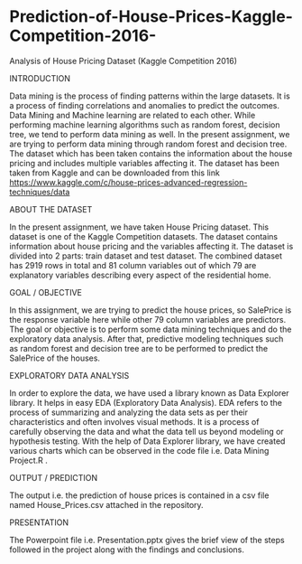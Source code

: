 # Prediction-of-House-Prices-Kaggle-Competition-2016-
Analysis of House Pricing Dataset (Kaggle Competition 2016)

INTRODUCTION

Data mining is the process of finding patterns within the large datasets. It is a process of finding correlations and anomalies to predict the outcomes. Data Mining and Machine learning are related to each other. While performing machine learning algorithms such as random forest, decision tree, we tend to perform data mining as well. In the present assignment, we are trying to perform data mining through random forest and decision tree. The dataset which has been taken contains the information about the house pricing and includes multiple variables affecting it. The dataset has been taken from Kaggle and can be downloaded from this link https://www.kaggle.com/c/house-prices-advanced-regression-techniques/data


ABOUT THE DATASET

In the present assignment, we have taken House Pricing dataset. This dataset is one of the Kaggle Competition datasets. The dataset contains information about house pricing and the variables affecting it. The dataset is divided into 2 parts: train dataset and test dataset. The combined dataset has 2919 rows in total and 81 column variables out of which 79 are explanatory variables describing every aspect of the residential home.  
     

GOAL / OBJECTIVE

In this assignment, we are trying to predict the house prices, so SalePrice is the response variable here while other 79 column variables are predictors. The goal or objective is to perform some data mining techniques and do the exploratory data analysis. After that, predictive modeling techniques such as random forest and decision tree are to be performed to predict the SalePrice of the houses.


EXPLORATORY DATA ANALYSIS

In order to explore the data, we have used a library known as Data Explorer library. It helps in easy EDA (Exploratory Data Analysis). EDA refers to the process of summarizing and analyzing the data sets as per their characteristics and often involves visual methods. It is a process of carefully observing the data and what the data tell us beyond modeling or hypothesis testing. With the help of Data Explorer library, we have created various charts which can be observed in the code file i.e. Data Mining Project.R .


OUTPUT / PREDICTION

The output i.e. the prediction of house prices is contained in a csv file named House_Prices.csv attached in the repository.
   
 
PRESENTATION

The Powerpoint file i.e. Presentation.pptx gives the brief view of the steps followed in the project along with the findings and conclusions.

 

